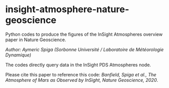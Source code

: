 # insight-atmosphere-nature-geoscience

Python codes to produce the figures of the InSight Atmospheres overview paper in Nature Geoscience.

_Author: Aymeric Spiga (Sorbonne Université / Laboratoire de Météorologie Dynamique)_

The codes directly query data in the InSight PDS Atmospheres node.

Please cite this paper to reference this code: 
_Banfield, Spiga et al., The Atmosphere of Mars as Observed by InSight, Nature Geoscience, 2020_.


